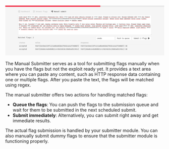 ![Manual Submitter](../../assets/images/manual.png)

The Manual Submitter serves as a tool for submitting flags manually when you have the flags but not the exploit ready yet. It provides a text area where you can paste any content, such as HTTP response data containing one or multiple flags. After you paste the text, the flags will be matched using regex.

The manual submitter offers two actions for handling matched flags:

- **Queue the flags**: You can push the flags to the submission queue and wait for them to be submitted in the next scheduled submit.
- **Submit immediately**: Alternatively, you can submit right away and get immediate results.

The actual flag submission is handled by your submitter module. You can also manually submit dummy flags to ensure that the submitter module is functioning properly.
